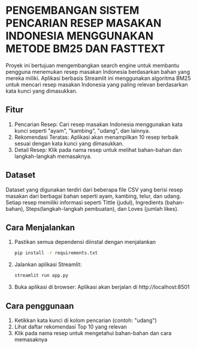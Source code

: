 # PENGEMBANGAN SISTEM PENCARIAN RESEP MASAKAN INDONESIA MENGGUNAKAN METODE BM25 DAN FASTTEXT
Proyek ini bertujuan mengembangkan search engine untuk membantu pengguna menemukan resep masakan Indonesia berdasarkan bahan yang mereka miliki.
Aplikasi berbasis Streamlit ini menggunakan algoritma BM25 untuk mencari resep masakan Indonesia yang paling relevan berdasarkan kata kunci yang dimasukkan.
## Fitur
1. Pencarian Resep: Cari resep masakan Indonesia menggunakan kata kunci seperti "ayam", "kambing", "udang", dan lainnya.
2. Rekomendasi Teratas: Aplikasi akan menampilkan 10 resep terbaik sesuai dengan kata kunci yang dimasukkan.
3. Detail Resep: Klik pada nama resep untuk melihat bahan-bahan dan langkah-langkah memasaknya.
## Dataset
Dataset yang digunakan terdiri dari beberapa file CSV yang berisi resep masakan dari berbagai bahan seperti ayam, kambing, telur, dan udang.
Setiap resep memiliki informasi seperti Tittle (judul), Ingredients (bahan-bahan), Steps(langkah-langkah pembuatan), dan Loves (jumlah likes). 
## Cara Menjalankan
1. Pastikan semua dependensi diinstal dengan menjalankan
   ```bash
   pip install -r requirements.txt
3. Jalankan aplikasi Streamlit:
   ```bash
   streamlit run app.py
5. Buka aplikasi di browser: Aplikasi akan berjalan di http://localhost:8501
## Cara penggunaan 
1. Ketikkan kata kunci di kolom pencarian (contoh: "udang")
2. Lihat daftar rekomendasi Top 10 yang relevan
3. Klik pada nama resep untuk mengetahui bahan-bahan dan cara memasaknya
